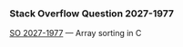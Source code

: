 ### Stack Overflow Question 2027-1977

[SO 2027-1977](http://stackoverflow.com/q/20271977) &mdash;
Array sorting in C
